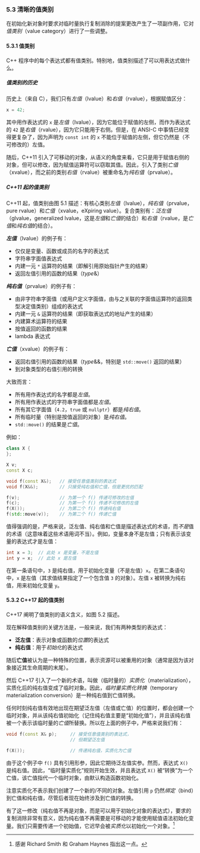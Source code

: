 ### 5.3    清晰的值类别

在初始化新对象时要求对临时量执行复制消除的提案更改产生了一项副作用，它对*值类别*（value category）进行了一些调整。

#### 5.3.1    值类别

C++ 程序中的每个表达式都有值类别。特别地，值类别描述了可以用表达式做什么。

##### 值类别的历史

历史上（来自 C），我们只有*左值*（lvalue）和*右值*（rvalue），根据赋值区分：

```c++
x = 42;
```

其中用作表达式的 `x` 是*左值*（lvalue），因为它能位于赋值的左侧，而作为表达式的 `42` 是*右值*（rvalue），因为它只能用于右侧。但是，在 ANSI-C 中事情已经变得更复杂了，因为声明为 `const int` 的 `x` 不能位于赋值的左侧，但它仍然是（不可修改的）左值。

随后，C++11 引入了可移动的对象，从语义的角度来看，它只是用于赋值右侧的对象，但可以修改，因为赋值运算符可以窃取其值。因此，引入了类别*亡值*（xvalue），而之前的类别*右值*（rvalue）被重命名为*纯右值*（prvalue）。

##### C++11 起的值类别

C++11 起，值类别由图 5.1 描述：有核心类别*左值*（lvalue），*纯右值*（prvalue，pure rvalue）和*亡值*（xvalue，eXpiring value）。复合类别有：*泛左值*（glvalue，generalized lvalue，这是*左值*和*亡值*的结合）和*右值*（rvalue，是*亡值*和*纯右值*的结合）。

***左值***（lvalue）的例子有：
+ 仅仅是变量、函数或成员的名字的表达式
+ 字符串字面值表达式
+ 内建一元 `*` 运算符的结果（即解引用原始指针产生的结果）
+ 返回左值引用的函数的结果（*type*&）

***纯右值***（prvalue）的例子有：
+ 由非字符串字面值（或用户定义字面值，由与之关联的字面值运算符的返回类型决定值类别）组成的表达式
+ 内建一元 `&` 运算符的结果（即获取表达式的地址产生的结果）
+ 内建算术运算符的结果
+ 按值返回的函数的结果
+ lambda 表达式

***亡值***（xvalue）的例子有：
+ 返回右值引用的函数的结果（*type*&&，特别是 `std::move()` 返回的结果）
+ 到对象类型的右值引用的转换

大致而言：
+ 所有用作表达式的名字都是*左值*。
+ 所有用作表达式的字符串字面值都是*左值*。
+ 所有其它字面值（`4.2`，`true` 或 `nullptr`）都是*纯右值*。
+ 所有临时量（特别是按值返回的对象）是*纯右值*。
+ `std::move()` 的结果是*亡值*。

例如：

```c++
class X {
};

X v;
const X c;

void f(const X&);   // 接受任意值类别的表达式
void f(X&&);        // 只接受纯右值和亡值，但是更优的匹配

f(v);               // 为第一个 f() 传递可修改的左值
f(c);               // 为第一个 f() 传递不可修改的左值
f(X());             // 为第二个 f() 传递纯右值
f(std::move(v));    // 为第二个 f() 传递亡值
```

值得强调的是，严格来说，泛左值、纯右值和亡值是描述表达式的术语，而*不是*值的术语（这意味着这些术语用词不当）。例如，变量本身不是左值；只有表示该变量的表达式才是左值：

```c++
int x = 3;  // 此处 x 是变量，不是左值
int y = x;  // 此处 x 是左值
```

在第一条语句中，`3` 是纯右值，用于初始化变量（不是左值）`x`。在第二条语句中，`x` 是左值（其求值结果指定了一个包含值 `3` 的对象）。左值 `x` 被转换为纯右值，用来初始化变量 `y`。

#### 5.3.2    C++17 起的值类别

C++17 阐明了值类别的语义含义，如图 5.2 描述。

现在解释值类别的关键方法是，一般来说，我们有两种类型的表达式：

+ **泛左值**：表示对象或函数的*位置*的表达式
+ **纯右值**：用于*初始化*的表达式

随后**亡值**被认为是一种特殊的位置，表示资源可以被重用的对象（通常是因为该对象接近其生命周期的末尾）。

然后 C++17 引入了一个新的术语，叫做（临时量的）*实质化*（materialization），实质化后的纯右值变成了临时对象。因此，*临时量实质化转换*（temporary materialization conversion）是一种纯右值到亡值转换。

任何时刻纯右值有效地出现在期望泛左值（左值或亡值）的位置时，都会创建一个临时对象，并从该纯右值初始化（记住纯右值主要是“初始化值”），并且该纯右值被一个表示该临时量的*亡值*所替换。所以在上面的例子中，严格来说我们有：

```c++
void f(const X& p);     // 接受任意值类别的表达式，
                        // 但期望泛左值

f(X());                 // 传递纯右值，实质化为亡值
```

由于这个例子中 `f()` 具有引用形参，因此它期待泛左值实参。然而，表达式 `X()` 是纯右值。因此，“临时量实质化”规则开始生效，并且表达式 `X()` 被“转换”为一个亡值，该亡值指代一个临时对象，由默认构造函数初始化。

注意实质化不表示我们创建了一个新的/不同的对象。左值引用 `p` 仍然*绑定*（bind）到亡值和纯右值，尽管后者现在始终涉及到亡值的转换。

有了这一修改（纯右值不再是对象，而是可以用于初始化对象的表达式），要求的复制消除非常有意义，因为纯右值不再需要是可移动的才能使用赋值语法初始化变量。我们只需要传递一个初始值，它迟早会被*实质化*以初始化一个对象。[^1]

[^1]:感谢 Richard Smith 和 Graham Haynes 指出这一点。